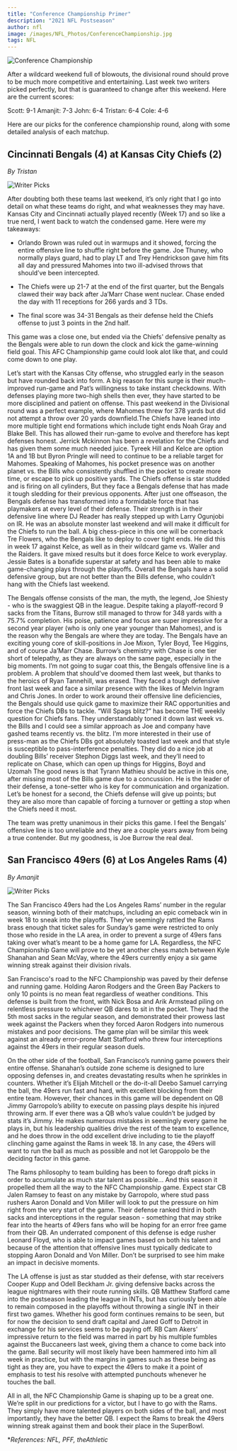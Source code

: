 ```yaml
---
title: "Conference Championship Primer"
description: "2021 NFL Postseason"
author: nfl
image: /images/NFL_Photos/ConferenceChampionship.jpg
tags: NFL
---
```


<img src="/images/NFL_Photos/ConferenceChampionship.jpg" alt="Conference Championship">

After a wildcard weekend full of blowouts, the divisional round should prove to be much more competitive and entertaining. Last week two writers picked perfectly, but that is guaranteed to change after this weekend. Here are the current scores: 

Scott: 9-1
Amanjit: 7-3
John: 6-4
Tristan: 6-4
Cole: 4-6

Here are our picks for the conference championship round, along with some detailed analysis of each matchup. 

## Cincinnati Bengals (4) at Kansas City Chiefs (2)
*By Tristan* 

<img src="/images/NFL_Photos/CIN@KC.jpg" alt="Writer Picks">

After doubting both these teams last weekend, it’s only right that I go into detail on what these teams do right, and what weaknesses they may have. Kansas City and Cincinnati actually played recently (Week 17) and so like a true nerd, I went back to watch the condensed game. Here were my takeaways:

- Orlando Brown was ruled out in warmups and it showed, forcing the entire offensive line to shuffle right before the game. Joe Thuney, who normally plays guard, had to play LT and Trey Hendrickson gave him fits all day and pressured Mahomes into two ill-advised throws that should’ve been intercepted. 

- The Chiefs were up 21-7 at the end of the first quarter, but the Bengals clawed their way back after Ja’Marr Chase went nuclear. Chase ended the day with 11 receptions for 266 yards and 3 TDs. 

- The final score was 34-31 Bengals as their defense held the Chiefs offense to just 3 points in the 2nd half. 

This game was a close one, but ended via the Chiefs' defensive penalty as the Bengals were able to run down the clock and kick the game-winning field goal. This AFC Championship game could look alot like that, and could come down to one play. 

Let’s start with the Kansas City offense, who struggled early in the season but have rounded back into form. A big reason for this surge is their much-improved run-game and Pat’s willingness to take instant checkdowns. With defenses playing more two-high shells then ever, they have started to be more disciplined and patient on offense. This past weekend in the Divisional round was a perfect example, where Mahomes threw for 378 yards but did not attempt a throw over 20 yards downfield.The Chiefs have leaned into more multiple tight end formations which include tight ends Noah Gray and Blake Bell. This has allowed their run-game to evolve and therefore has kept defenses honest. Jerrick Mckinnon has been a revelation for the Chiefs and has given them some much needed juice. Tyreek Hill and Kelce are option 1A and 1B but Byron Pringle will need to continue to be a reliable target for Mahomes. Speaking of Mahomes, his pocket presence was on another planet vs. the Bills who consistently shuffled in the pocket to create more time, or escape to pick up positive yards. The Chiefs offense is star studded and is firing on all cylinders, But they face a Bengals defense that has made it tough sledding for their previous opponents. 
After just one offseason, the Bengals defense has transformed into a formidable force that has playmakers at every level of their defense. Their strength is in their defensive line where DJ Reader has really stepped up with Larry Ogunjobi on IR. He was an absolute monster last weekend and will make it difficult for the Chiefs to run the ball. A big chess-piece in this one will be cornerback Tre Flowers, who the Bengals like to deploy to cover tight ends. He did this in week 17 against Kelce, as well as in their wildcard game vs. Waller and the Raiders. It gave mixed results but it does force Kelce to work everyplay. Jessie Bates is a bonafide superstar at safety and has been able to make game-changing plays through the playoffs. Overall the Bengals have a solid defensive group, but are not better than the Bills defense, who couldn’t hang with the Chiefs last weekend. 

The Bengals offense consists of the man, the myth, the legend, Joe Shiesty - who is the swaggiest QB in the league. Despite taking a playoff-record 9 sacks from the Titans, Burrow still managed to throw for 348 yards with a 75.7% completion. His poise, patience and focus are super impressive for a second year player (who is only one year younger than Mahomes), and is the reason why the Bengals are where they are today. The Bengals have an exciting young core of skill-positions in Joe Mixon, Tyler Boyd, Tee Higgins, and of course Ja’Marr Chase. 
Burrow’s chemistry with Chase is one tier short of telepathy, as they are always on the same page, especially in the big moments. I’m not going to sugar coat this, the Bengals offensive line is a problem. A problem that should’ve doomed them last week, but thanks to the heroics of Ryan Tannehill, was erased. They faced a tough defensive front last week and face a similar presence with the likes of Melvin Ingram and Chris Jones. In order to work around their offensive line deficiencies, the Bengals should use quick game to maximize their RAC opportunities and force the Chiefs DBs to tackle. 
“Will Spags blitz?” has become THE weekly question for Chiefs fans. They understandably toned it down last week vs. the Bills and I could see a similar approach as Joe and company have gashed teams recently vs. the blitz. I’m more interested in their use of press-man as the Chiefs DBs got absolutely toasted last week and that style is susceptible to pass-interference penalties. They did do a nice job at doubling Bills’ receiver Stephon Diggs last week, and they’ll need to replicate on Chase, which can open up things for Higgins, Boyd and Uzomah The good news is that Tyrann Mathieu should be active in this one, after missing most of the Bills game due to a concussion. He is the leader of their defense, a tone-setter who is key for communication and organization. Let’s be honest for a second, the Chiefs defense will give up points; but they are also more than capable of forcing a turnover or getting a stop when the Chiefs need it most. 

The team was pretty unanimous in their picks this game. I feel the Bengals’ offensive line is too unreliable and they are a couple years away from being a true contender. But my goodness, is Joe Burrow the real deal. 

## San Francisco 49ers (6) at Los Angeles Rams (4)
*By Amanjit*

<img src="/images/NFL_Photos/SF@LAR.jpg" alt="Writer Picks">

The San Francisco 49ers had the Los Angeles Rams’ number in the regular season, winning both of their matchups, including an epic comeback win in week 18 to sneak into the playoffs. They’ve seemingly rattled the Rams brass enough that ticket sales for Sunday’s game were restricted to only those who reside in the LA area, in order to prevent a surge of 49ers fans taking over what’s meant to be a home game for LA. Regardless, the NFC Championship Game will prove to be yet another chess match between Kyle Shanahan and Sean McVay, where the 49ers currently enjoy a six game winning streak against their division rivals.

San Francisco's road to the NFC Championship was paved by their defense and running game. Holding Aaron Rodgers and the Green Bay Packers to only 10 points is no mean feat regardless of weather conditions. This defense is built from the front, with Nick Bosa and Arik Armstead piling on relentless pressure to whichever QB dares to sit in the pocket. They had the 5th most sacks in the regular season, and demonstrated their prowess last week against the Packers when they forced Aaron Rodgers into numerous mistakes and poor decisions. The game plan will be similar this week against an already error-prone Matt Stafford who threw four interceptions against the 49ers in their regular season duels. 

On the other side of the football, San Francisco’s running game powers their entire offense. Shanahan’s outside zone scheme is designed to lure opposing defenses in, and creates devastating results when he sprinkles in counters. Whether it’s Elijah Mitchell or the do-it-all Deebo Samuel carrying the ball, the 49ers run fast and hard, with excellent blocking from their entire team. However, their chances in this game will be dependent on QB Jimmy Garropolo’s ability to execute on passing plays despite his injured throwing arm. If ever there was a QB who’s value couldn’t be judged by stats it’s Jimmy. He makes numerous mistakes in seemingly every game he plays in, but his leadership qualities drive the rest of the team to excellence, and he does throw in the odd excellent drive including to tie the playoff clinching game against the Rams in week 18. In any case, the 49ers will want to run the ball as much as possible and not let Garoppolo be the deciding factor in this game.

The Rams philosophy to team building has been to forego draft picks in order to accumulate as much star talent as possible… And this season it propelled them all the way to the NFC Championship game. Expect star CB Jalen Ramsey to feast on any mistake by Garropolo, where stud pass rushers Aaron Donald and Von Miller will look to put the pressure on him right from the very start of the game. Their defense ranked third in both sacks and interceptions in the regular season - something that may strike fear into the hearts of 49ers fans who will be hoping for an error free game from their QB. An underrated component of this defense is edge rusher Leonard Floyd, who is able to impact games based on both his talent and because of the attention that offensive lines must typically dedicate to stopping Aaron Donald and Von Miller. Don’t be surprised to see him make an impact in decisive moments.

The LA offense is just as star studded as their defense, with star receivers Cooper Kupp and Odell Beckham Jr. giving defensive backs across the league nightmares with their route running skills. QB Matthew Stafford came into the postseason leading the league in INTs, but has curiously been able to remain composed in the playoffs without throwing a single INT in their first two games. Whether his good form continues remains to be seen, but for now the decision to send draft capital and Jared Goff to Detroit in exchange for his services seems to be paying off. RB Cam Akers’ impressive return to the field was marred in part by his multiple fumbles against the Buccaneers last week, giving them a chance to come back into the game. Ball security will most likely have been hammered into him all week in practice, but with the margins in games such as these being as tight as they are, you have to expect the 49ers to make it a point of emphasis to test his resolve with attempted punchouts whenever he touches the ball.

All in all, the NFC Championship Game is shaping up to be a great one. We’re split in our predictions for a victor, but I have to go with the Rams. They simply have more talented players on both sides of the ball, and most importantly, they have the better QB. I expect the Rams to break the 49ers winning streak against them and book their place in the SuperBowl.

**References: NFL, PFF, theAthletic*